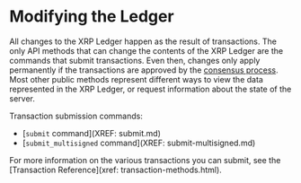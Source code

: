 # Modifying the Ledger

All changes to the XRP Ledger happen as the result of transactions. The only API methods that can change the contents of the XRP Ledger are the commands that submit transactions. Even then, changes only apply permanently if the transactions are approved by the [consensus process](concept-consensus.html). Most other public methods represent different ways to view the data represented in the XRP Ledger, or request information about the state of the server.

Transaction submission commands:

- [`submit` command](XREF: submit.md)
- [`submit_multisigned` command](XREF: submit-multisigned.md)

For more information on the various transactions you can submit, see the [Transaction Reference](xref: transaction-methods.html).
